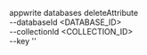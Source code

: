 appwrite databases deleteAttribute \
        --databaseId <DATABASE_ID> \
        --collectionId <COLLECTION_ID> \
        --key ''
